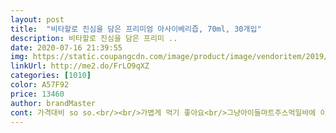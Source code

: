 ```yaml
---
layout: post 
title:  "비타할로 진심을 담은 프리미엄 아사이베리즙, 70ml, 30개입" 
description: 비타할로 진심을 담은 프리미 ..
date: 2020-07-16 21:39:55 
img: https://static.coupangcdn.com/image/product/image/vendoritem/2019/04/11/4397094918/6f93a261-d64c-45da-a84e-0e22a52fd42a.jpg 
linkUrl: http://me2.do/FrLO9qXZ 
categories: [1010] 
color: A57F92 
price: 13460 
author: brandMaster 
cont: 가격대비 so so.<br/><br/>가볍게 먹기 좋아요<br/>그냥아이들마트주스먹일바에 이 즙을 가격이 착해서먹이긴하지만 ㅎㅎ 100퍼만족은아닌.<br/>.<br/><br/>그동안 먹은 아사이베리 중 가장 연한 맛이네요<br/>기존에 먹던곳에서 품절이라기에 찾다가<br/>꼭 포도주같은 냄새와 떫은맛이 강해야하는건 아니지만.<br/><br/>날이 더워서 과일이 잘 익어서 떫은맛이 옅어진다해도 이건 뭐<br/>라즈베리맛이 더 강하게 느껴집니다<br/>마치 타사 아사이베리즙에 물탄맛입니다.<br/><br/>마트에서 사는 제품들보다 베리들어간 제품이라 인공적인<br/>베리류가 눈에 좋다그래서<br/>별.<br/> 썩 맘에들진 않네요<br/>보니 다른 과일이 좀 들어있네요.<br/><br/>샀으니 아이들한테 쥬스 대용으로 주려구요<br/>상품평이 워낙 좋고.<br/> 진심을 담았다길레 은근히 기대했는데.<br/><br/> 
---
```

 
